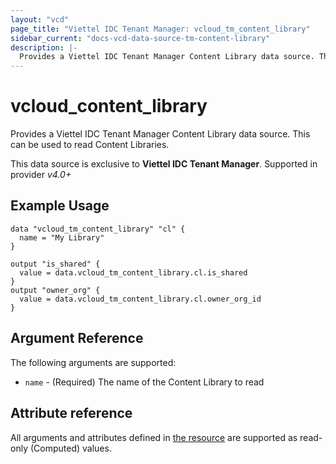 ```yaml
---
layout: "vcd"
page_title: "Viettel IDC Tenant Manager: vcloud_tm_content_library"
sidebar_current: "docs-vcd-data-source-tm-content-library"
description: |-
  Provides a Viettel IDC Tenant Manager Content Library data source. This can be used to read Content Libraries.
---
```


# vcloud\_content\_library

Provides a Viettel IDC Tenant Manager Content Library data source. This can be used to read Content Libraries.

This data source is exclusive to **Viettel IDC Tenant Manager**. Supported in provider *v4.0+*

## Example Usage

```hcl
data "vcloud_tm_content_library" "cl" {
  name = "My Library"
}

output "is_shared" {
  value = data.vcloud_tm_content_library.cl.is_shared
}
output "owner_org" {
  value = data.vcloud_tm_content_library.cl.owner_org_id
}
```

## Argument Reference

The following arguments are supported:

* `name` - (Required) The name of the Content Library to read

## Attribute reference

All arguments and attributes defined in [the resource](/providers/viettelidc-provider/vcloud/latest/docs/resources/tm_content_library) are supported
as read-only (Computed) values.
